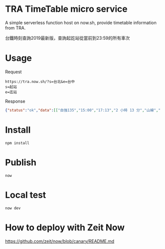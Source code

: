 # TRA TimeTable micro service
A simple serverless function host on now.sh, provide timetable information from TRA.

台鐵時刻查詢2019最新版，查詢起訖站從當前到23:59的所有車次

# Usage
Request
```
https://tra.now.sh/?s=台北&e=台中
s=起站
e=迄站
```
Response 
```json
{"status":"ok","data":[["自強135","15:00","17:13","2 小時 13 分","山線","詳細","$ 375","$ 188"],["區間2223","15:14","18:33","3 小時 19 分","山線","詳細","$ 241","$ 121"],["普悠瑪273","15:45","17:23","1 小時 38 分","山線","詳細","$ 375","$ 188"],["自強175","16:00","18:13","2 小時 13 分","山線","詳細","$ 375","$ 188"],["區間2233","16:10","19:24","3 小時 14 分","山線","詳細","$ 241","$ 121"],["自強139","17:00","19:13","2 小時 13 分","山線","詳細","$ 375","$ 188"],["區間2243","17:04","20:15","3 小時 11 分","山線","詳細","$ 241","$ 121"],["自強141","17:30","19:46","2 小時 16 分","山線","詳細","$ 375","$ 188"],["自強177","17:50","20:18","2 小時 28 分","山線","詳細","$ 375","$ 188"],["區間2253","17:54","21:20","3 小時 26 分","山線","詳細","$ 241","$ 121"],["自強143","18:00","19:54","1 小時 54 分","山線","詳細","$ 375","$ 188"],["自強147","18:42","21:03","2 小時 21 分","山線","詳細","$ 375","$ 188"],["區間2263","18:49","22:20","3 小時 31 分","山線","詳細","$ 241","$ 121"],["自強149","19:00","21:14","2 小時 14 分","山線","詳細","$ 375","$ 188"],["自強181","19:30","21:40","2 小時 10 分","山線","詳細","$ 375","$ 188"],["區間2273","20:06","23:31","3 小時 25 分","山線","詳細","$ 241","$ 121"],["普悠瑪283","20:15","21:59","1 小時 44 分","山線","詳細","$ 375","$ 188"],["自強155","21:00","23:16","2 小時 16 分","山線","詳細","$ 375","$ 188"]],"msg":""}
```

# Install
```
npm install
```

# Publish
```
now
```

# Local test
```
now dev
```

# How to deploy with Zeit Now
https://github.com/zeit/now/blob/canary/README.md
